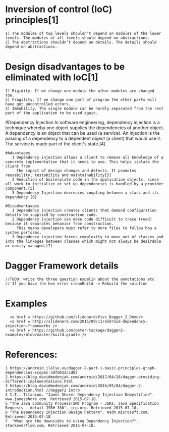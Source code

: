  # Inversion of control (IoC) principles[1]
    1) The modules of top levels shouldn’t depend on modules of the lower levels. The modules of all levels should depend on abstractions.
    2) The abstractions shouldn’t depend on details. The details should depend on abstractions.

 # Design disadvantages to be eliminated with IoC[1]
    1) Rigidity. If we change one module the other modules are changed too.
    2) Fragility. If we change one part of program the other parts will have got uncontrolled errors.
    3) Immobility. The single module can be hardly separated from the rest part of the application to be used again.

 #Dependency Injection 
    In software engineering, dependency injection is a technique whereby one object supplies the dependencies of another object. A dependency is an object that 
    can be used (a service). An injection is the passing of a dependency to a dependent object (a client) that would use it. The service is made part of the client's state.[4]
    
    #Advantages
       1 Dependency injection allows a client to remove all knowledge of a concrete implementation that it needs to use. This helps isolate the client from 
         the impact of design changes and defects. It promotes reusability, testability and maintainability[5]
       2 Reduction of boilerplate code in the application objects, since all work to initialize or set up dependencies is handled by a provider component.[5]
       3 Dependency Injection decreases coupling between a class and its dependency.[6] 
       
    #Disadvantaages
       1 Dependency injection creates clients that demand configuration details be supplied by construction code.
       2 Dependency injection can make code difficult to trace (read) because it separates behavior from construction. 
         This means developers must refer to more files to follow how a system performs.
       3 Dependency injection forces complexity to move out of classes and into the linkages between classes which might not always be desirable or easily managed.[7]  
 # Dagger Framework details
    //TODO: write the three question expalin about the annotations etc
    // If you have the hex error cleanBuild -> Rebuild the solution
    
  # Examples
      <a href = https://github.com/slidenerd/Vivz_Dagger_2_Demo/>
      <a href = http://slidenerd.com/2015/09/11/android-dependency-injection-frameworks />
      <a href = https://github.com/peter-tackage/dagger2-examples/blob/master/build.gradle />   
 # References:
    1 https://android.jlelse.eu/dagger-2-part-i-basic-principles-graph-dependencies-scopes-3dfd032ccd82
    2 https://blog.davidmedenjak.com/android/2017/04/28/dagger-providing-different-implementations.html
    3 https://blog.davidmedenjak.com/android/2016/05/04/dagger-2-introduction.html //dagger2 Intro
    4 I.T., Titanium. "James Shore: Dependency Injection Demystified". www.jamesshore.com. Retrieved 2015-07-18.
    5 "The Java Community Process(SM) Program - JSRs: Java Specification Requests - detail JSR# 330". jcp.org. Retrieved 2015-07-18.
    6 "The Dependency Injection Design Pattern". msdn.microsoft.com. Retrieved 2015-07-18
    7  "What are the downsides to using Dependency Injection?". stackoverflow.com. Retrieved 2015-07-18.